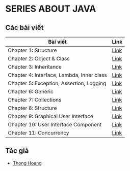 # SERIES ABOUT JAVA

## Các bài viết

| Bài viết                                  | Link           |
| ----------------------------------------- | -------------- |
| Chapter 1: Structure                      | [Link][chap1]  |
| Chapter 2: Object & Class                 | [Link][chap2]  |
| Chapter 3: Inheritance                    | [Link][chap3]  |
| Chapter 4: Interface, Lambda, Inner class | [Link][chap4]  |
| Chapter 5: Exception, Assertion, Logging  | [Link][chap5]  |
| Chapter 6: Generic                        | [Link][chap6]  |
| Chapter 7: Collections                    | [Link][chap7]  |
| Chapter 8: Structure                      | [Link][chap8]  |
| Chapter 9: Graphical User Interface       | [Link][chap9] |
| Chapter 10: User Interface Component      | [Link][chap10] |
| Chapter 11: Concurrency                   | [Link][chap11] |

## Tác giả

- [Thong Hoang][thonghp]

[chap1]: Chap1/Day0.md
[chap2]: Chap2/Day0.md
[chap3]: Chap3/Day0.md
[chap4]: Chap4/Day0.md
[chap5]: Chap5/Day0.md
[chap6]: Chap6/Day0.md
[chap7]: Chap7/Day0.md
[chap8]: Chap8/Day0.md
[chap9]: Chap9/Day0.md
[chap10]: Chap10/Day0.md
[chap11]: Chap11/Day0.md
[thonghp]: https://github.com/thonghp
